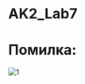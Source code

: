 # AK2_Lab7
# Помилка:
![1](https://user-images.githubusercontent.com/56515263/103247156-97fb6f80-496e-11eb-94da-84dba3ef86d8.png)

